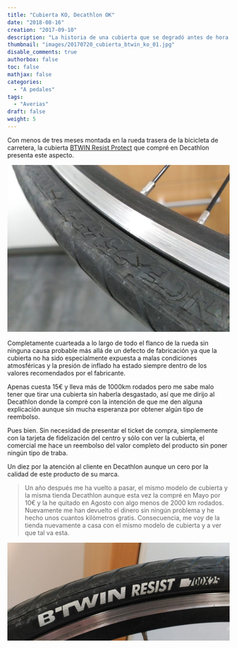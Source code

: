 ```yaml
---
title: "Cubierta KO, Decathlon OK"
date: "2018-08-16"
creation: "2017-09-10"
description: "La historia de una cubierta que se degradó antes de hora..."
thumbnail: "images/20170720_cubierta_btwin_ko_01.jpg"
disable_comments: true
authorbox: false
toc: false
mathjax: false
categories:
  - "A pedales"
tags:
  - "Averias"
draft: false
weight: 5
---
```

Con menos de tres meses montada en la rueda trasera de la bicicleta de carretera, la cubierta [BTWIN Resist Protect][2] que compré en Decathlon presenta este aspecto.

![cubierta][1]

Completamente cuarteada a lo largo de todo el flanco de la rueda sin ninguna causa probable más allá de un defecto de fabricación ya que la cubierta no ha sido especialmente expuesta a malas condiciones atmosféricas y la presión de inflado ha estado siempre dentro de los valores recomendados por el fabricante.

Apenas cuesta 15€ y lleva más de 1000km rodados pero me sabe malo tener que tirar una cubierta sin haberla desgastado, así que me dirijo al Decathlon donde la compré con la intención de que me den alguna explicación aunque sin mucha esperanza por obtener algún tipo de reembolso.

Pues bien. Sin necesidad de presentar el ticket de compra, simplemente con la tarjeta de fidelización del centro y sólo con ver la cubierta, el comercial me hace un reembolso del valor completo del producto sin poner ningún tipo de traba.

Un diez por la atención al cliente en Decathlon aunque un cero por la calidad de este producto de su marca.

> Un año después me ha vuelto a pasar, el mismo modelo de cubierta y la misma tienda Decathlon aunque esta vez la compré en Mayo por 10€ y la he quitado en Agosto con algo menos de 2000 km rodados. Nuevamente me han devuelto el dinero sin ningún problema y he hecho unos cuantos kilómetros gratis. Consecuencia, me voy de la tienda nuevamente a casa con el mismo modelo de cubierta y a ver que tal va esta.

![cubierta][3]

[1]: /images/20170720_cubierta_btwin_ko.jpg
[2]: https://www.decathlon.es/neum-resist-5-700x25-protect-id_8386929.html
[3]: /images/20180813_cubierta_ko.jpg